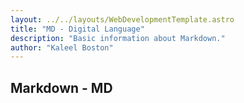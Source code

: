 ```yaml
---
layout: ../../layouts/WebDevelopmentTemplate.astro
title: "MD - Digital Language"
description: "Basic information about Markdown."
author: "Kaleel Boston"
---
```


## Markdown - MD


